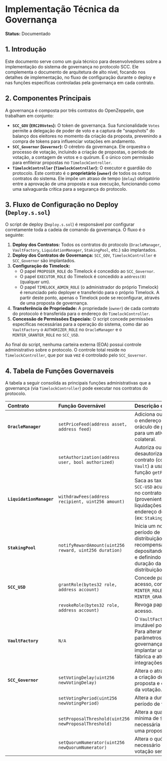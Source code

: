# Implementação Técnica da Governança

**Status:** Documentado

## 1. Introdução

Este documento serve como um guia técnico para desenvolvedores sobre a implementação do sistema de governança no protocolo SCC. Ele complementa o documento de arquitetura de alto nível, focando nos detalhes de implementação, no fluxo de configuração durante o deploy e nas funções específicas controladas pela governança em cada contrato.

## 2. Componentes Principais

A governança é composta por três contratos do OpenZeppelin, que trabalham em conjunto:

-   **`SCC_GOV` (`ERC20Votes`):** O token de governança. Sua funcionalidade `Votes` permite a delegação de poder de voto e a captura de "snapshots" do balanço dos eleitores no momento da criação da proposta, prevenindo a compra de tokens para influenciar votações em andamento.
-   **`SCC_Governor` (`Governor`):** O cérebro da governança. Ele orquestra o processo de votação, incluindo a criação de propostas, o período de votação, a contagem de votos e o quórum. É o único com permissão para enfileirar propostas no `TimelockController`.
-   **`TimelockController` (`TimelockController`):** O executor e guardião do protocolo. Este contrato é o **proprietário (`owner`)** de todos os outros contratos do sistema. Ele impõe um atraso de tempo (`delay`) obrigatório entre a aprovação de uma proposta e sua execução, funcionando como uma salvaguarda crítica para a segurança do protocolo.

## 3. Fluxo de Configuração no Deploy (`Deploy.s.sol`)

O script de deploy (`Deploy.s.sol`) é responsável por configurar corretamente toda a cadeia de comando da governança. O fluxo é o seguinte:

1.  **Deploy dos Contratos:** Todos os contratos do protocolo (`OracleManager`, `VaultFactory`, `LiquidationManager`, `StakingPool`, etc.) são implantados.
2.  **Deploy dos Contratos de Governança:** `SCC_GOV`, `TimelockController` e `SCC_Governor` são implantados.
3.  **Configuração do Timelock:**
    *   O papel `PROPOSER_ROLE` do Timelock é concedido ao `SCC_Governor`.
    *   O papel `EXECUTOR_ROLE` do Timelock é concedido a `address(0)` (qualquer um).
    *   O papel `TIMELOCK_ADMIN_ROLE` (o administrador do próprio Timelock) é renunciado pelo deployer e transferido para o próprio Timelock. A partir deste ponto, apenas o Timelock pode se reconfigurar, através de uma proposta de governança.
4.  **Transferência de Propriedade:** A propriedade (`owner`) de cada contrato do protocolo é transferida para o endereço do `TimelockController`.
5.  **Concessão de Permissões Especiais:** O script concede permissões específicas necessárias para a operação do sistema, como dar ao `VaultFactory` o `AUTHORIZER_ROLE` no `OracleManager` e o `MINTER_GRANTER_ROLE` no `SCC_USD`.

Ao final do script, nenhuma carteira externa (EOA) possui controle administrativo sobre o protocolo. O controle total reside no `TimelockController`, que por sua vez é controlado pelo `SCC_Governor`.

## 4. Tabela de Funções Governaveis

A tabela a seguir consolida as principais funções administrativas que a governança (via `TimelockController`) pode executar nos contratos do protocolo.

| Contrato | Função Governável | Descrição da Ação |
| :--- | :--- | :--- |
| **`OracleManager`** | `setPriceFeed(address asset, address feed)` | Adiciona ou atualiza o endereço do oráculo de preço para um ativo de colateral. |
| | `setAuthorization(address user, bool authorized)` | Autoriza ou desautoriza um contrato (como um `Vault`) a usar a função `getPrice`. |
| **`LiquidationManager`** | `withdrawFees(address recipient, uint256 amount)` | Saca as taxas de `SCC-USD` acumuladas no contrato (provenientes de liquidações) para um endereço de destino (ex: `StakingPool`). |
| **`StakingPool`** | `notifyRewardAmount(uint256 reward, uint256 duration)` | Inicia um novo período de distribuição de recompensas, depositando `SCC-USD` e definindo a duração da distribuição. |
| **`SCC_USD`** | `grantRole(bytes32 role, address account)` | Concede papéis de acesso, como `MINTER_ROLE` ou `MINTER_GRANTER_ROLE`. |
| | `revokeRole(bytes32 role, address account)` | Revoga papéis de acesso. |
| **`VaultFactory`** | `N/A` | O `VaultFactory` é imutável por design. Para alterar seus parâmetros, a governança deve implantar uma nova fábrica e atualizar as integrações. |
| **`SCC_Governor`** | `setVotingDelay(uint256 newVotingDelay)` | Altera o atraso entre a criação de uma proposta e o início da votação. |
| | `setVotingPeriod(uint256 newVotingPeriod)` | Altera a duração do período de votação. |
| | `setProposalThreshold(uint256 newProposalThreshold)` | Altera a quantidade mínima de `SCC_GOV` necessária para criar uma proposta. |
| | `setQuorumNumerator(uint256 newQuorumNumerator)` | Altera o quórum necessário para uma votação ser válida. |
